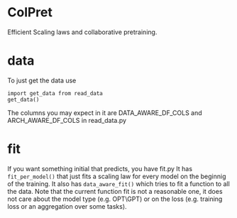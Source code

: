 # ColPret
Efficient Scaling laws and collaborative pretraining.

# data
To just get the data use
```
import get_data from read_data 
get_data()
```
The columns you may expect in it are DATA_AWARE_DF_COLS and ARCH_AWARE_DF_COLS in read_data.py
# fit
If you want something initial that predicts, you have fit.py
It has `fit_per_model()` that just fits a scaling law for every model on the beginnig of the training.
It also has `data_aware_fit()` which tries to fit a function to all the data.
Note that the current function fit is not a reasonable one, it does not care about the model type (e.g. OPT\GPT) or on the loss (e.g. training loss or an aggregation over some tasks).
